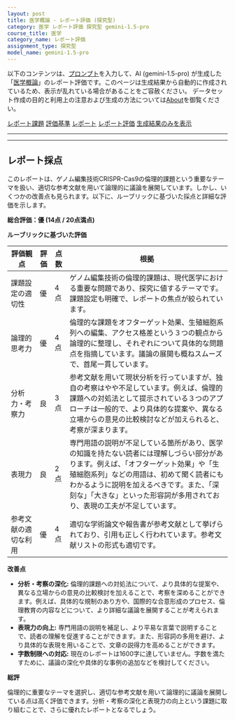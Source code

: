 ```yaml
---
layout: post
title: 医学概論 - レポート評価 (探究型)
category: 医学 レポート評価 探究型 gemini-1.5-pro
course_title: 医学
category_name: レポート評価
assignment_type: 探究型
model_name: gemini-1.5-pro
---
```


以下のコンテンツは、[プロンプト](http://127.0.0.1:8000/generated/医学/gemini-1.5-pro/prompt_レポート評価-探究型.md)を入力して、AI (gemini-1.5-pro) が生成した「[医学概論](/contents/医学/)」のレポート評価です。このページは生成結果から自動的に作成されているため、表示が乱れている場合があることをご容赦ください。
データセット作成の目的と利用上の注意および生成の方法については[About](/About)を御覧ください。

[レポート課題](../レポート課題-探究型)
[評価基準](../評価基準-探究型)
[レポート](../レポート-探究型)
[レポート評価](../レポート評価-探究型)
[生成結果のみを表示](http://127.0.0.1:8000/generated/医学/gemini-1.5-pro/レポート評価-探究型.md)
  

***
***
  
## レポート採点

このレポートは、ゲノム編集技術CRISPR-Cas9の倫理的課題という重要なテーマを扱い、適切な参考文献を用いて論理的に議論を展開しています。しかし、いくつかの改善点も見られます。以下に、ルーブリックに基づいた採点と詳細な評価を示します。

**総合評価：優 (14点 / 20点満点)**

**ルーブリックに基づいた評価**

| 評価観点 | 評価 | 点数 | 根拠 |
|---|---|---|---|
| 課題設定の適切性 | 優 | 4点 | ゲノム編集技術の倫理的課題は、現代医学における重要な問題であり、探究に値するテーマです。課題設定も明確で、レポートの焦点が絞られています。 |
| 論理的思考力 | 優 | 4点 | 倫理的な課題をオフターゲット効果、生殖細胞系列への編集、アクセス格差という３つの観点から論理的に整理し、それぞれについて具体的な問題点を指摘しています。議論の展開も概ねスムーズで、首尾一貫しています。 |
| 分析力・考察力 | 良 | 3点 | 参考文献を用いて現状分析を行っていますが、独自の考察はやや不足しています。例えば、倫理的課題への対処法として提示されている３つのアプローチは一般的で、より具体的な提案や、異なる立場からの意見の比較検討などが加えられると、考察が深まります。 |
| 表現力 | 良 | 2点 | 専門用語の説明が不足している箇所があり、医学の知識を持たない読者には理解しづらい部分があります。例えば、「オフターゲット効果」や「生殖細胞系列」などの用語は、初めて聞く読者にもわかるように説明を加えるべきです。また、「深刻な」「大きな」といった形容詞が多用されており、表現の工夫が不足しています。 |
| 参考文献の適切な利用 | 優 | 4点 | 適切な学術論文や報告書が参考文献として挙げられており、引用も正しく行われています。参考文献リストの形式も適切です。 |


**改善点**

* **分析・考察の深化:** 倫理的課題への対処法について、より具体的な提案や、異なる立場からの意見の比較検討を加えることで、考察を深めることができます。例えば、具体的な規制のあり方や、国際的な合意形成のプロセス、倫理教育の内容などについて、より詳細な議論を展開することが考えられます。
* **表現力の向上:** 専門用語の説明を補足し、より平易な言葉で説明することで、読者の理解を促進することができます。また、形容詞の多用を避け、より具体的な表現を用いることで、文章の説得力を高めることができます。
* **字数制限への対応:** 現在のレポートは1600字に達していません。字数を満たすために、議論の深化や具体的な事例の追加などを検討してください。


**総評**

倫理的に重要なテーマを選択し、適切な参考文献を用いて論理的に議論を展開している点は高く評価できます。分析・考察の深化と表現力の向上という課題に取り組むことで、さらに優れたレポートとなるでしょう。
